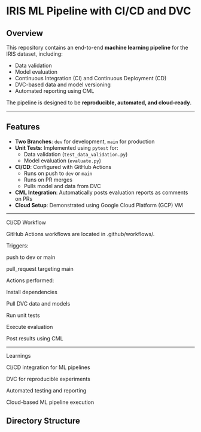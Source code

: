 # IRIS ML Pipeline with CI/CD and DVC

## Overview
This repository contains an end-to-end **machine learning pipeline** for the IRIS dataset, including:

- Data validation
- Model evaluation
- Continuous Integration (CI) and Continuous Deployment (CD)
- DVC-based data and model versioning
- Automated reporting using CML

The pipeline is designed to be **reproducible, automated, and cloud-ready**.

---

## Features

- **Two Branches**: `dev` for development, `main` for production
- **Unit Tests**: Implemented using `pytest` for:
  - Data validation (`test_data_validation.py`)
  - Model evaluation (`evaluate.py`)
- **CI/CD**: Configured with GitHub Actions
  - Runs on push to `dev` or `main`
  - Runs on PR merges
  - Pulls model and data from DVC
- **CML Integration**: Automatically posts evaluation reports as comments on PRs
- **Cloud Setup**: Demonstrated using Google Cloud Platform (GCP) VM

---
CI/CD Workflow

GitHub Actions workflows are located in .github/workflows/.

Triggers:

push to dev or main

pull_request targeting main

Actions performed:

Install dependencies

Pull DVC data and models

Run unit tests

Execute evaluation

Post results using CML

---

Learnings

CI/CD integration for ML pipelines

DVC for reproducible experiments

Automated testing and reporting

Cloud-based ML pipeline execution
## Directory Structure

